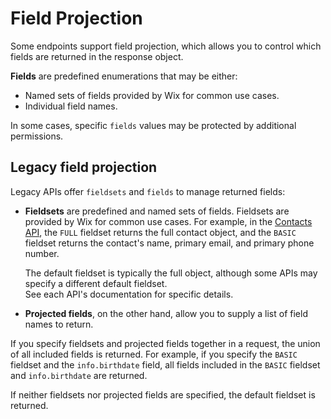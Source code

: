 # Field Projection

Some endpoints support field projection, which allows you to control which fields are returned in the response object.

**Fields** are predefined enumerations that may be either:
  - Named sets of fields provided by Wix for common use cases.
  - Individual field names.

In some cases, specific `fields` values may be protected by additional permissions.

## Legacy field projection

Legacy APIs offer `fieldsets` and `fields` to manage returned fields:

- **Fieldsets** are predefined and named sets of fields. Fieldsets are provided by Wix for common use cases.
For example, in the [Contacts API](https://dev.wix.com/docs/rest/crm/members-contacts/contacts/contacts/contact-v4/contact-object), the `FULL` fieldset returns the full contact object,
and the `BASIC` fieldset returns the contact's name, primary email, and primary phone number.

  The default fieldset is typically the full object, although some APIs may specify a different default fieldset.  
  See each API's documentation for specific details.

- **Projected fields**, on the other hand, allow you to supply a list of field names to return.

If you specify fieldsets and projected fields together in a request,
the union of all included fields is returned.
For example, if you specify the `BASIC` fieldset and the `info.birthdate` field,
all fields included in the `BASIC` fieldset and `info.birthdate` are returned.

If neither fieldsets nor projected fields are specified, the default fieldset is returned.
